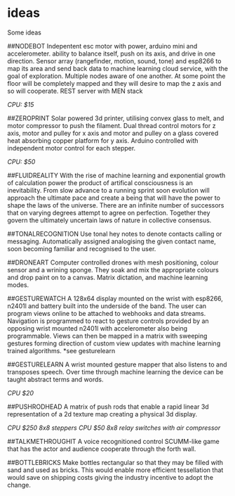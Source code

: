 # ideas
Some ideas

##NODEBOT
Indepentent esc motor with power, arduino mini and accelerometer. ability to balance itself, push on its axis, and drive in one direction. Sensor array (rangefinder, motion, sound, tone) and esp8266 to map its area and send back data to machine learning cloud service, with the goal of exploration. Multiple nodes aware of one another.  At some point the floor will be completely mapped and they will desire to map the z axis and so will cooperate. REST server with MEN stack 

*CPU: $15*


##ZEROPRINT
Solar powered 3d printer, utilising convex glass to melt, and motor compressor to push the filament. Dual thread control motors for z axis, motor and pulley for x axis and motor and pulley on a glass covered heat absorbing copper platform for y axis. Arduino controlled with independent motor control for each stepper.

*CPU: $50*

##FLUIDREALITY
With the rise of machine learning and exponential growth of calculation power the product of artifical consciousness is an inevitability. From slow advance to a running sprint soon evolution will approach the ultimate pace and create a being that will have the power to shape the laws of the universe. There are an infinite number of successors that on varying degrees attempt to agree on perfection. Together they govern the ultimately uncertain laws of nature in collective consensus.

##TONALRECOGNITION
Use tonal hey notes to denote contacts calling or messaging. Automatically assigned analogising the given contact name, soon becoming familiar and recognised to the user.

##DRONEART
Computer controlled drones with mesh positioning, colour sensor and a wrining sponge. They soak and mix the appropriate colours and drop paint on to a canvas. Matrix dictation, and machine learning modes.

##GESTUREWATCH
A 128x64 display mounted on the wrist with esp8266, n2401l and battery built into the underside of the band. The user can program views online to be attached to webhooks and data streams. Navigation is programmed to react to gesture controls provided by an opposing wrist mounted n2401l with accelerometer also being programmable.  Views can then be mapped in a matrix with sweeping gestures forming direction of custom view updates with machine learning trained algorithms. *see gesturelearn

##GESTURELEARN
A wrist mounted gesture mapper that also listens to and transposes speech. Over time through machine learning the device can be taught abstract terms and words.

*CPU $20*

##PUSHRODHEAD
A matrix of push rods that enable a rapid linear 3d representation of a 2d texture map creating a physical 3d display.

*CPU $250 8x8 steppers*
*CPU $50 8x8 relay switches with air compressor*

##TALKMETHROUGHIT
A voice recognitioned control SCUMM-like game that has the actor and audience cooperate through the forth wall.

##BOTTLEBRICKS
Make bottles rectangular so that they may be filled with sand and used as bricks. This would enable more efficient tessellation that would save on shipping costs giving the industry incentive to adopt the change.











